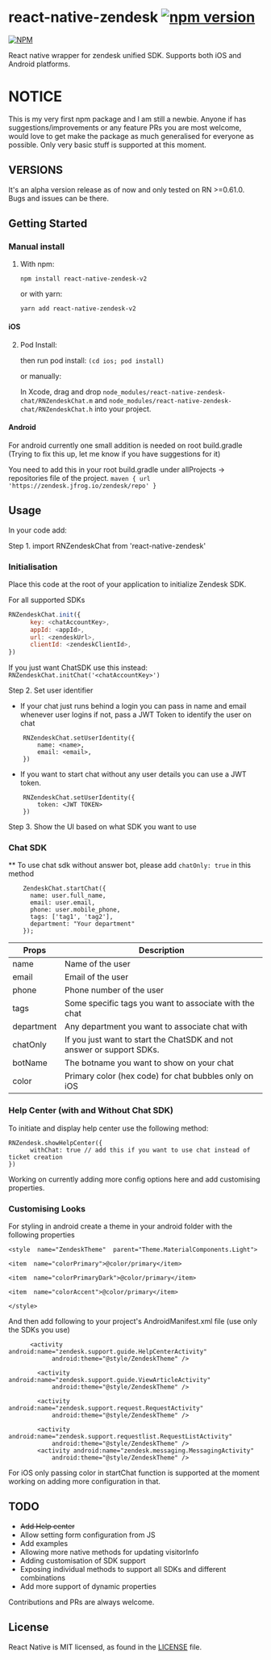 
# react-native-zendesk [![npm version](https://badge.fury.io/js/react-native-zendesk-v2.svg)](https://badge.fury.io/js/react-native-zendesk-v2)
[![NPM](https://nodei.co/npm/react-native-zendesk-v2.png?downloads=true&downloadRank=true&stars=true)](https://nodei.co/npm/react-native-zendesk-v2/)

React native wrapper for zendesk unified SDK. Supports both iOS and Android platforms.

# NOTICE
This is my very first npm package and I am still a newbie. Anyone if has suggestions/improvements or any feature PRs you are most welcome, would love to get make the package as much generalised for everyone as possible. Only very basic stuff is supported at this moment.


## VERSIONS
It's an alpha version release as of now and only tested on RN >=0.61.0. Bugs and issues can be there.

## Getting Started

### Manual install

1. With npm:

   `npm install react-native-zendesk-v2`

   or with yarn:

   `yarn add react-native-zendesk-v2`

#### iOS

2. Pod Install:

   then run pod install: `(cd ios; pod install)`

   or manually:

   In Xcode, drag and drop `node_modules/react-native-zendesk-chat/RNZendeskChat.m` and `node_modules/react-native-zendesk-chat/RNZendeskChat.h` into your project.


#### Android

For android currently one small addition is needed on root build.gradle (Trying to fix this up, let me know if you have suggestions for it)

You need to add this in your root build.gradle under allProjects -> repositories file of the project.
`maven { url 'https://zendesk.jfrog.io/zendesk/repo' }`

## Usage

In your code add:

Step 1. import RNZendeskChat from 'react-native-zendesk'

### Initialisation
Place this code at the root of your application to initialize Zendesk SDK.

For all supported SDKs
```javascript
RNZendeskChat.init({
      key: <chatAccountKey>,
      appId: <appId>,
      url: <zendeskUrl>,
      clientId: <zendeskClientId>,
})
```

If you just want ChatSDK use this instead:
`RNZendeskChat.initChat('<chatAccountKey>')`

Step 2. Set user identifier
- If your chat just runs behind a login you can pass in name and email whenever user logins if not, pass a JWT Token to identify the user on chat

```
    RNZendeskChat.setUserIdentity({
        name: <name>,
        email: <email>,
    })
 ```
- If you want to start chat without any user details you can use a JWT token.
```
    RNZendeskChat.setUserIdentity({
		token: <JWT TOKEN>
    })
```

Step 3. Show the UI based on what SDK you want to use
### Chat SDK
** To use chat sdk without answer bot, please add `chatOnly: true` in this method
```
    ZendeskChat.startChat({
      name: user.full_name,
      email: user.email,
      phone: user.mobile_phone,
      tags: ['tag1', 'tag2'],
      department: "Your department"
    });
```
| Props  | Description |
|--|--|
| name | Name of the user |
| email | Email of the user
| phone | Phone number of the user |
| tags | Some specific tags you want to associate with the chat
| department | Any department you want to associate chat with |
| chatOnly | If you just want to start the ChatSDK and not answer or support SDKs. | 
| botName | The botname you want to show on your chat |
| color | Primary color (hex code) for chat bubbles only on iOS |

### Help Center (with and Without Chat SDK)
To initiate and display help center use the following method:
```
RNZendesk.showHelpCenter({
      withChat: true // add this if you want to use chat instead of ticket creation
})
```
Working on currently adding more config options here and add customising properties.

### Customising Looks
For styling in android create a theme in your android folder with the following properties
```
<style  name="ZendeskTheme"  parent="Theme.MaterialComponents.Light">

<item  name="colorPrimary">@color/primary</item>

<item  name="colorPrimaryDark">@color/primary</item>

<item  name="colorAccent">@color/primary</item>

</style>
```
And then add following to your project's AndroidManifest.xml file (use only the SDKs you use)
```
      <activity android:name="zendesk.support.guide.HelpCenterActivity"
            android:theme="@style/ZendeskTheme" />

        <activity android:name="zendesk.support.guide.ViewArticleActivity"
            android:theme="@style/ZendeskTheme" />

        <activity android:name="zendesk.support.request.RequestActivity"
            android:theme="@style/ZendeskTheme" />

        <activity android:name="zendesk.support.requestlist.RequestListActivity"
            android:theme="@style/ZendeskTheme" />
        <activity android:name="zendesk.messaging.MessagingActivity"
            android:theme="@style/ZendeskTheme" />
```

For iOS only passing color in startChat function is supported at the moment working on adding more configuration in that.

## TODO

- ~~Add Help center~~
- Allow setting form configuration from JS
- Add examples
- Allowing more native methods for updating visitorInfo
- Adding customisation of SDK support
- Exposing individual methods to support all SDKs and different combinations
- Add more support of dynamic properties

Contributions and PRs are always welcome.

## License

React Native is MIT licensed, as found in the [LICENSE](https://github.com/Saranshmalik/react-native-zendesk/LICENSE) file.
